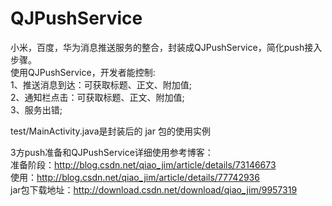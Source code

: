 # QJPushService
小米，百度，华为消息推送服务的整合，封装成QJPushService，简化push接入步骤。<br>
使用QJPushService，开发者能控制:     
1、推送消息到达：可获取标题、正文、附加值;  
2、通知栏点击：可获取标题、正文、附加值;     
3、服务出错;  
  
test/MainActivity.java是封装后的 jar 包的使用实例

3方push准备和QJPushService详细使用参考博客：          
准备阶段：http://blog.csdn.net/qiao_jim/article/details/73146673       
使用：http://blog.csdn.net/qiao_jim/article/details/77742936        
jar包下载地址：http://download.csdn.net/download/qiao_jim/9957319   
